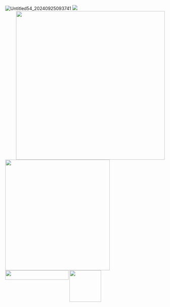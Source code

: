 ![Untitled54_20240925093741](https://github.com/user-attachments/assets/58de0f36-2dbc-4710-8d6f-cf00232e42a7)
[<img src="https://i.imgur.com/5uGebMw.png">](https://taurtls.straw.page)
<img align="right" width="470" height="470" src="https://i.imgur.com/UAzG2Jq.png">
<img align="left" width="330" height="350" src="https://i.imgur.com/qQnu5Uo.png">
<img align="left" width="200" height="30" src="https://i.imgur.com/9q7vLY1.gif">
<img align="left" width="100" height="100" src="https://i.imgur.com/zhICu0I.gif">

